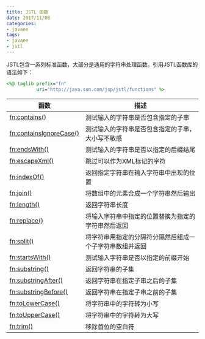 ```yaml
---
title: JSTL 函数
date: 2017/11/08
categories:
- javaee
tags:
- javaee
- jstl
---
```


JSTL包含一系列标准函数，大部分是通用的字符串处理函数。引用JSTL函数库的语法如下：

```jsp
<%@ taglib prefix="fn" 
           uri="http://java.sun.com/jsp/jstl/functions" %>
```

| 函数                                       | 描述                           |
| ---------------------------------------- | ---------------------------- |
| [fn:contains()](http://www.runoob.com/jsp/jstl-function-contains.html) | 测试输入的字符串是否包含指定的子串            |
| [fn:containsIgnoreCase()](http://www.runoob.com/jsp/jstl-function-containsignoreCase.html) | 测试输入的字符串是否包含指定的子串，大小写不敏感     |
| [fn:endsWith()](http://www.runoob.com/jsp/jstl-function-endswith.html) | 测试输入的字符串是否以指定的后缀结尾           |
| [fn:escapeXml()](http://www.runoob.com/jsp/jstl-function-escapexml.html) | 跳过可以作为XML标记的字符               |
| [fn:indexOf()](http://www.runoob.com/jsp/jstl-function-indexof.html) | 返回指定字符串在输入字符串中出现的位置          |
| [fn:join()](http://www.runoob.com/jsp/jstl-function-join.html) | 将数组中的元素合成一个字符串然后输出           |
| [fn:length()](http://www.runoob.com/jsp/jstl-function-length.html) | 返回字符串长度                      |
| [fn:replace()](http://www.runoob.com/jsp/jstl-function-replace.html) | 将输入字符串中指定的位置替换为指定的字符串然后返回    |
| [fn:split()](http://www.runoob.com/jsp/jstl-function-split.html) | 将字符串用指定的分隔符分隔然后组成一个子字符串数组并返回 |
| [fn:startsWith()](http://www.runoob.com/jsp/jstl-function-startswith.html) | 测试输入字符串是否以指定的前缀开始            |
| [fn:substring()](http://www.runoob.com/jsp/jstl-function-substring.html) | 返回字符串的子集                     |
| [fn:substringAfter()](http://www.runoob.com/jsp/jstl-function-substringafter.html) | 返回字符串在指定子串之后的子集              |
| [fn:substringBefore()](http://www.runoob.com/jsp/jstl-function-substringbefore.html) | 返回字符串在指定子串之前的子集              |
| [fn:toLowerCase()](http://www.runoob.com/jsp/jstl-function-tolowercase.html) | 将字符串中的字符转为小写                 |
| [fn:toUpperCase()](http://www.runoob.com/jsp/jstl-function-touppercase.html) | 将字符串中的字符转为大写                 |
| [fn:trim()](http://www.runoob.com/jsp/jstl-function-trim.html) | 移除首位的空白符                     |

